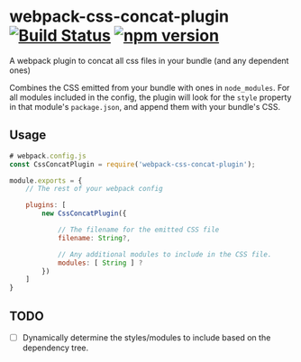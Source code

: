 # webpack-css-concat-plugin [![Build Status](https://travis-ci.org/adierkens/webpack-css-concat-plugin.svg?branch=master)](https://travis-ci.org/adierkens/webpack-css-concat-plugin) [![npm version](https://badge.fury.io/js/webpack-css-concat-plugin.svg)](https://badge.fury.io/js/webpack-css-concat-plugin)
A webpack plugin to concat all css files in your bundle (and any dependent ones)

Combines the CSS emitted from your bundle with ones in `node_modules`. For all modules included in the config, the plugin will look for the `style` property in that module's `package.json`, and append them with your bundle's CSS.

## Usage

```javascript
# webpack.config.js
const CssConcatPlugin = require('webpack-css-concat-plugin');

module.exports = {
    // The rest of your webpack config

    plugins: [
        new CssConcatPlugin({

            // The filename for the emitted CSS file
            filename: String?,

            // Any additional modules to include in the CSS file.
            modules: [ String ] ?
        })
    ]
}
```

## TODO

- [ ] Dynamically determine the styles/modules to include based on the dependency tree.
